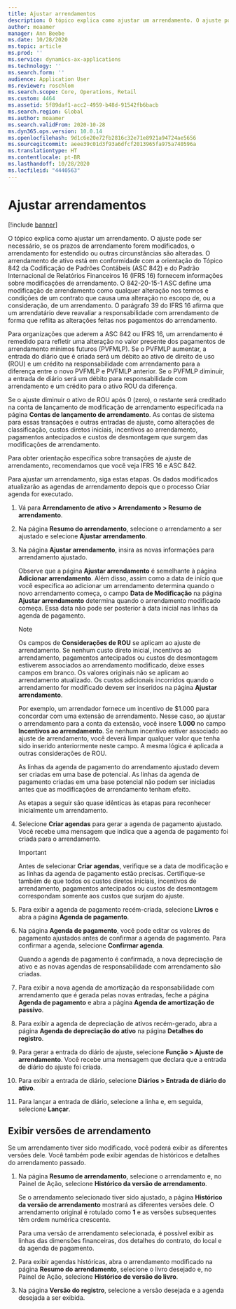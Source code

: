 ```yaml
---
title: Ajustar arrendamentos
description: O tópico explica como ajustar um arrendamento. O ajuste pode ser necessário, se os prazos de arrendamento forem modificados, o arrendamento for estendido ou outras circunstâncias são alteradas.
author: moaamer
manager: Ann Beebe
ms.date: 10/28/2020
ms.topic: article
ms.prod: ''
ms.service: dynamics-ax-applications
ms.technology: ''
ms.search.form: ''
audience: Application User
ms.reviewer: roschlom
ms.search.scope: Core, Operations, Retail
ms.custom: 4464
ms.assetid: 5f89daf1-acc2-4959-b48d-91542fb6bacb
ms.search.region: Global
ms.author: moaamer
ms.search.validFrom: 2020-10-28
ms.dyn365.ops.version: 10.0.14
ms.openlocfilehash: 9d1c6e20e72fb2816c32e71e8921a94724ae5656
ms.sourcegitcommit: aeee39c01d3f93a6dfcf2013965fa975a740596a
ms.translationtype: HT
ms.contentlocale: pt-BR
ms.lasthandoff: 10/28/2020
ms.locfileid: "4440563"
---
```

# <a name="adjust-leases"></a>Ajustar arrendamentos

[!include [banner](../includes/banner.md)]

O tópico explica como ajustar um arrendamento. O ajuste pode ser necessário, se os prazos de arrendamento forem modificados, o arrendamento for estendido ou outras circunstâncias são alteradas. O arrendamento de ativo está em conformidade com a orientação do Tópico 842 da Codificação de Padrões Contábeis (ASC 842) e do Padrão Internacional de Relatórios Financeiros 16 (IFRS 16) fornecem informações sobre modificações de arrendamento. O 842-20-15-1 ASC define uma modificação de arrendamento como qualquer alteração nos termos e condições de um contrato que causa uma alteração no escopo de, ou a consideração, de um arrendamento. O parágrafo 39 do IFRS 16 afirma que um arrendatário deve reavaliar a responsabilidade com arrendamento de forma que reflita as alterações feitas nos pagamentos do arrendamento.

Para organizações que aderem a ASC 842 ou IFRS 16, um arrendamento é remedido para refletir uma alteração no valor presente dos pagamentos de arrendamento mínimos futuros (PVFMLP). Se o PVFMLP aumentar, a entrada do diário que é criada será um débito ao ativo de direito de uso (ROU) e um crédito na responsabilidade com arrendamento para a diferença entre o novo PVFMLP e PVFMLP anterior. Se o PVFMLP diminuir, a entrada de diário será um débito para responsabilidade com arrendamento e um crédito para o ativo ROU da diferença.

Se o ajuste diminuir o ativo de ROU após 0 (zero), o restante será creditado na conta de lançamento de modificação de arrendamento especificada na página **Contas de lançamento de arrendamento**. As contas de sistema para essas transações e outras entradas de ajuste, como alterações de classificação, custos diretos iniciais, incentivos ao arrendamento, pagamentos antecipados e custos de desmontagem que surgem das modificações de arrendamento.

Para obter orientação específica sobre transações de ajuste de arrendamento, recomendamos que você veja IFRS 16 e ASC 842.

Para ajustar um arrendamento, siga estas etapas. Os dados modificados atualizarão as agendas de arrendamento depois que o processo Criar agenda for executado.

1. Vá para **Arrendamento de ativo \> Arrendamento \> Resumo de arrendamento**.
2. Na página **Resumo do arrendamento**, selecione o arrendamento a ser ajustado e selecione **Ajustar arrendamento**.
3. Na página **Ajustar arrendamento**, insira as novas informações para arrendamento ajustado.

    Observe que a página **Ajustar arrendamento** é semelhante à página **Adicionar arrendamento**. Além disso, assim como a data de início que você especifica ao adicionar um arrendamento determina quando o novo arrendamento começa, o campo **Data de Modificação** na página **Ajustar arrendamento** determina quando o arrendamento modificado começa. Essa data não pode ser posterior à data inicial nas linhas da agenda de pagamento.

    > [!NOTE]
    > Os campos de **Considerações de ROU** se aplicam ao ajuste de arrendamento. Se nenhum custo direto inicial, incentivos ao arrendamento, pagamentos antecipados ou custos de desmontagem estiverem associados ao arrendamento modificado, deixe esses campos em branco. Os valores originais não se aplicam ao arrendamento atualizado. Os custos adicionais incorridos quando o arrendamento for modificado devem ser inseridos na página **Ajustar arrendamento**.
    > 
    > Por exemplo, um arrendador fornece um incentivo de $1.000 para concordar com uma extensão de arrendamento. Nesse caso, ao ajustar o arrendamento para a conta da extensão, você insere **1.000** no campo **Incentivos ao arrendamento**. Se nenhum incentivo estiver associado ao ajuste de arrendamento, você deverá limpar qualquer valor que tenha sido inserido anteriormente neste campo. A mesma lógica é aplicada a outras considerações de ROU.

    As linhas da agenda de pagamento do arrendamento ajustado devem ser criadas em uma base de potencial. As linhas da agenda de pagamento criadas em uma base potencial não podem ser iniciadas antes que as modificações de arrendamento tenham efeito.

    As etapas a seguir são quase idênticas às etapas para reconhecer inicialmente um arrendamento.

4. Selecione **Criar agendas** para gerar a agenda de pagamento ajustado. Você recebe uma mensagem que indica que a agenda de pagamento foi criada para o arrendamento.

    > [!IMPORTANT]
    > Antes de selecionar **Criar agendas**, verifique se a data de modificação e as linhas da agenda de pagamento estão precisas. Certifique-se também de que todos os custos diretos iniciais, incentivos de arrendamento, pagamentos antecipados ou custos de desmontagem correspondam somente aos custos que surjam do ajuste.

5. Para exibir a agenda de pagamento recém-criada, selecione **Livros** e abra a página **Agenda de pagamento**.
6. Na página **Agenda de pagamento**, você pode editar os valores de pagamento ajustados antes de confirmar a agenda de pagamento. Para confirmar a agenda, selecione **Confirmar agenda**.

    Quando a agenda de pagamento é confirmada, a nova depreciação de ativo e as novas agendas de responsabilidade com arrendamento são criadas.

7. Para exibir a nova agenda de amortização da responsabilidade com arrendamento que é gerada pelas novas entradas, feche a página **Agenda de pagamento** e abra a página **Agenda de amortização de passivo**.
8. Para exibir a agenda de depreciação de ativos recém-gerado, abra a página **Agenda de depreciação do ativo** na página **Detalhes do registro**.
9. Para gerar a entrada do diário de ajuste, selecione **Função \> Ajuste de arrendamento**. Você recebe uma mensagem que declara que a entrada de diário do ajuste foi criada. 
10. Para exibir a entrada de diário, selecione **Diários \> Entrada de diário do ativo**.
11. Para lançar a entrada de diário, selecione a linha e, em seguida, selecione **Lançar**.

## <a name="view-lease-versions"></a>Exibir versões de arrendamento

Se um arrendamento tiver sido modificado, você poderá exibir as diferentes versões dele. Você também pode exibir agendas de históricos e detalhes do arrendamento passado.

1. Na página **Resumo de arrendamento**, selecione o arrendamento e, no Painel de Ação, selecione **Histórico da versão de arrendamento**.

    Se o arrendamento selecionado tiver sido ajustado, a página **Histórico da versão de arrendamento** mostrará as diferentes versões dele. O arrendamento original é rotulado como **1** e as versões subsequentes têm ordem numérica crescente.

    Para uma versão de arrendamento selecionada, é possível exibir as linhas das dimensões financeiras, dos detalhes do contrato, do local e da agenda de pagamento.

2. Para exibir agendas históricas, abra o arrendamento modificado na página **Resumo do arrendamento**, selecione o livro desejado e, no Painel de Ação, selecione **Histórico de versão do livro**.
3. Na página **Versão do registro**, selecione a versão desejada e a agenda desejada a ser exibida.
